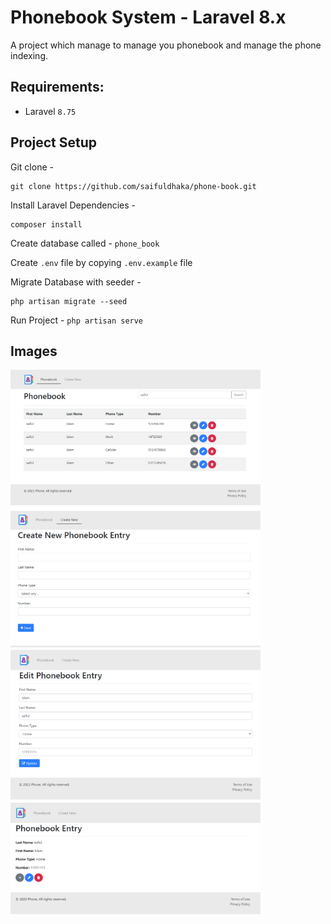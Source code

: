 # Phonebook System - Laravel 8.x

A project which manage to manage you phonebook and manage the phone indexing.

## Requirements:
- Laravel `8.75`


## Project Setup
Git clone -
```console
git clone https://github.com/saifuldhaka/phone-book.git
```

Install Laravel Dependencies -
```console
composer install
```

Create database called - `phone_book`

Create `.env` file by copying `.env.example` file


Migrate Database with seeder -
```console
php artisan migrate --seed
```

Run Project - `php artisan serve`

## Images
<img src="https://raw.githubusercontent.com/saifuldhaka/phone-book/main/public/images/list.png" width="400">

<img src="https://raw.githubusercontent.com/saifuldhaka/phone-book/main/public/images/create.png" width="400">

<img src="https://raw.githubusercontent.com/saifuldhaka/phone-book/main/public/images/edit.png" width="400">

<img src="https://raw.githubusercontent.com/saifuldhaka/phone-book/main/public/images/details.png" width="400">
